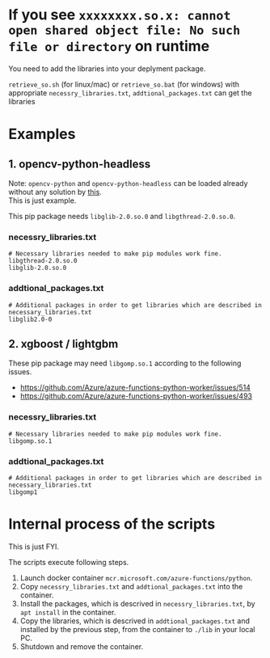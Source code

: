 # If you see `xxxxxxxx.so.x: cannot open shared object file: No such file or directory` on runtime
You need to add the libraries into your deplyment package.

`retrieve_so.sh` (for linux/mac) or `retrieve_so.bat` (for windows) with appropriate `necessry_libraries.txt`, `addtional_packages.txt` can get the libraries

# Examples
## 1. opencv-python-headless
Note: `opencv-python` and `opencv-python-headless` can be loaded already without any solution by [this](https://github.com/Azure/azure-functions-python-worker/issues/497#issuecomment-549234694).<br>
This is just example.

This pip package needs `libglib-2.0.so.0` and `libgthread-2.0.so.0`.

### necessry_libraries.txt
```
# Necessary libraries needed to make pip modules work fine.
libgthread-2.0.so.0
libglib-2.0.so.0
```

### addtional_packages.txt
```
# Additional packages in order to get libraries which are described in necessary_libraries.txt
libglib2.0-0
```

## 2. xgboost / lightgbm
These pip package may need `libgomp.so.1` according to the following issues.

  - https://github.com/Azure/azure-functions-python-worker/issues/514
  - https://github.com/Azure/azure-functions-python-worker/issues/493

### necessry_libraries.txt
```
# Necessary libraries needed to make pip modules work fine.
libgomp.so.1
```

### addtional_packages.txt
```
# Additional packages in order to get libraries which are described in necessary_libraries.txt
libgomp1
```

# Internal process of the scripts
This is just FYI.

The scripts execute following steps.

  1. Launch docker container `mcr.microsoft.com/azure-functions/python`.
  1. Copy `necessry_libraries.txt` and `addtional_packages.txt` into the container.
  1. Install the packages, which is descrived in `necessry_libraries.txt`, by `apt install` in the container.
  1. Copy the libraries, which is descrived in `addtional_packages.txt` and installed by the previous step, from the container to `./lib` in your local PC.
  1. Shutdown and remove the container.
